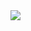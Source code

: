 <a target="_blank" href="https://github.com/asura-pro">
  <img src="https://img.shields.io/badge/Home-asura--pro-brightgreen.svg"></img>
</a>